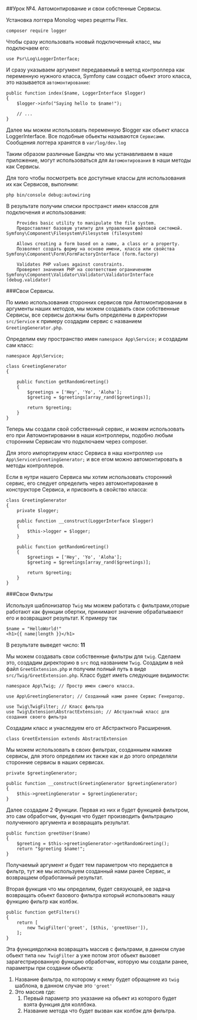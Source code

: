 ##Урок №4. Автомонтирование и свои собстенные Сервисы.

Установка логгера Monolog через рецепты Flex.

    composer require logger

Чтобы сразу использовать ноовый подключенный класс, мы подключаем его:

    use Psr\Log\LoggerInterface;

И сразу указываем аргумент передаваемый в метод контроллера как переменную нужного класса,
Symfony сам создаст обьект этого класса, это называется `автомонтирование`:

    public function index($name, LoggerInterface $logger)
    {   
        $logger->info("Saying hello to $name!");

        // ...
    }

Далее мы можем использовать переменную $logger как обьект класса LoggerInterface.
Все подобные обьекты называются `Сервисами`.
Сообщения логгера хранятся в `var/log/dev.log` 

Таким образом различные Бандлы что мы устанавливаем в наше приложение, могут использоваться для
`Автомонтирования` в наши методы как Сервисы.

Для того чтобы посмотреть все доступные классы для использования их как Сервисов, выполним:

    php bin/console debug:autowiring

В результате получим списки пространст имен классов для подключения и использования:

        Provides basic utility to manipulate the file system.
        Предоставляет базовую утилиту для управления файловой системой.
    Symfony\Component\Filesystem\Filesystem (filesystem)

        Allows creating a form based on a name, a class or a property.
        Позволяет создать форму на основе имени, класса или свойства
    Symfony\Component\Form\FormFactoryInterface (form.factory)

        Validates PHP values against constraints.
        Проверяет значения PHP на соответствие ограничениям
    Symfony\Component\Validator\Validator\ValidatorInterface (debug.validator)

###Свои Сервисы.

По мимо использования сторонних сервисов при Автомонтировании в аргументы наших методов, мы
можем создавать свои собственные Сервисы, все сервисы должны быть определены в директории
`src/Service` к примеру создадим сервис с названием `GreetingGenerator.php`.

Определим ему пространство имен `namespace App\Service;` и создадим сам класс:

    namespace App\Service;

    class GreetingGenerator
    {

        public function getRandomGreeting()
        {
            $greetings = ['Hey', 'Yo', 'Aloha'];
            $greeting = $greetings[array_rand($greetings)];
    
            return $greeting;
        }
    }

Теперь мы создали свой собственный сервис, и можем использовать его при Автомонтировании в наши
контроллеры, подобно любым сторонним Сервисам что подключаем через composer.

Для этого импортируем класс Сервиса в наш контроллер `use App\Service\GreetingGenerator;` и
все егом можно автомонтировать в методы контроллеров.

Если в нутри нашего Сервиса мы хотим использовать сторонний сервис, его следует определить 
через автомонтирование в конструкторе Сервиса, и присвоить в свойство класса:

    class GreetingGenerator
    {
        private $logger;

        public function __construct(LoggerInterface $logger)
        {
            $this->logger = $logger;
        }

        public function getRandomGreeting()
        {
            $greetings = ['Hey', 'Yo', 'Aloha'];
            $greeting = $greetings[array_rand($greetings)];
    
            return $greeting;
        }
    }

###Свои Фильтры

Используя шаблонизатор `Twig` мы можем работать с фильтрами,оторые работают как функции обертки,
принимают значение обрабатываеют его и возвращают результат. К примеру так

    $name = "HelloWorld!"
    <h1>{{ name|length }}</h1>   

В результате выведет число: **11**

Мы можем создавать свои собственные фильтры для `twig`. Сделаем это, создадим директорию в `src`
под названием `Twig`. Создадим в ней файл `GreetExtension.php` и получим полный путь в виде
`src/Twig/GreetExtension.php`. Класс будет иметь следующие видимости:

    namespace App\Twig; // Простр имен самого класса.

    use App\GreetingGenerator; // Созданный нами ранее Сервис Генератор.

    use Twig\TwigFilter; // Класс фильтра
    use Twig\Extension\AbstractExtension; // Абстрактный класс для создания своего фильтра  

Создадим класс и унаследуем его от Абстрактного Расширения.
    
    class GreetExtension extends AbstractExtension

Мы можем использовать в своих фильтрах, созданныем намиже сервисы, для этого определим их
также как и до этого определяли сторонние сервисы в наших сервисах.

    private $greetingGenerator;

    public function __construct(GreetingGenerator $greetingGenerator)
    {
        $this->greetingGenerator = $greetingGenerator;
    }

Далее создадим 2 Функции. Первая из них и будет функцией фильтром, это сам обработчик,
функция что будет производить фильтрацию полученного аргумента и возвращать результат.

    public function greetUser($name)
    {
        $greeting = $this->greetingGenerator->getRandomGreeting();
        return "$greeting $name!";
    }

Получаемый аргумент и будет тем параметром что передается в фильтр, тут же мы используем 
созданный нами ранее Сервис, и возвращаем обработанный результат.

Вторая функция что мы определим, будет связующей, ее задача возвращать обьект базового фильтра
который использовать нашу функцию фильтр как колбэк.

    public function getFilters()
    {
        return [
            new TwigFilter('greet', [$this, 'greetUser']),
        ];
    }

Эта функциядолжна возвращать массив с фильтрами, в данном слуае обьект типа `new TwigFilter`
а уже потом этот обьект вызовет зарагестрированную функцию обработчик, которую мы создали ранее,
параметры при создании обьекта:

1) Название фильтра, по которому к нему будет обращение из `twig` шаблона, в данном случае это `'greet'`
2) Это массив где:
   1) Первый параметр это указание на обьект из которого будет взята функция для коллбэка.
   2) Название метода что будет вызван как колбэк для фильтра.